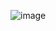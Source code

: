 ![image](https://github.com/Ana-Carla-04/Relogio/assets/153018029/9c5933a5-e1f0-4549-bb5e-aca09e2b378d)
